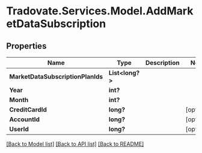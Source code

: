 # Tradovate.Services.Model.AddMarketDataSubscription
## Properties

Name | Type | Description | Notes
------------ | ------------- | ------------- | -------------
**MarketDataSubscriptionPlanIds** | **List&lt;long?&gt;** |  | 
**Year** | **int?** |  | 
**Month** | **int?** |  | 
**CreditCardId** | **long?** |  | [optional] 
**AccountId** | **long?** |  | [optional] 
**UserId** | **long?** |  | [optional] 

[[Back to Model list]](../README.md#documentation-for-models) [[Back to API list]](../README.md#documentation-for-api-endpoints) [[Back to README]](../README.md)

